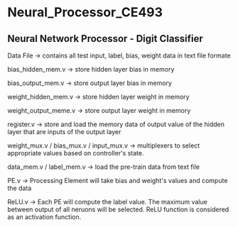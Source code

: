 # Neural_Processor_CE493
## Neural Network Processor - Digit Classifier

Data File -> contains all test input, label, bias, weight data in text file formate

bias_hidden_mem.v -> store hidden layer bias in memory

bias_output_mem.v -> store output layer bias in memory

weight_hidden_mem.v -> store hidden layer weight in memory

weight_output_meme.v -> store output layer weight in memory

register.v -> store and load the memory data of output value of the hidden layer that are inputs of the output layer

weight_mux.v / bias_mux.v / input_mux.v -> multiplexers to select appropriate values based on controller's state.

data_mem.v / label_mem.v -> load the pre-train data from text file

PE.v -> Processing Element will take bias and weight's values and compute the data

ReLU.v -> Each PE will compute the label value. The maximum value between output of all neruons will be selected. ReLU function is considered as an activation function.
